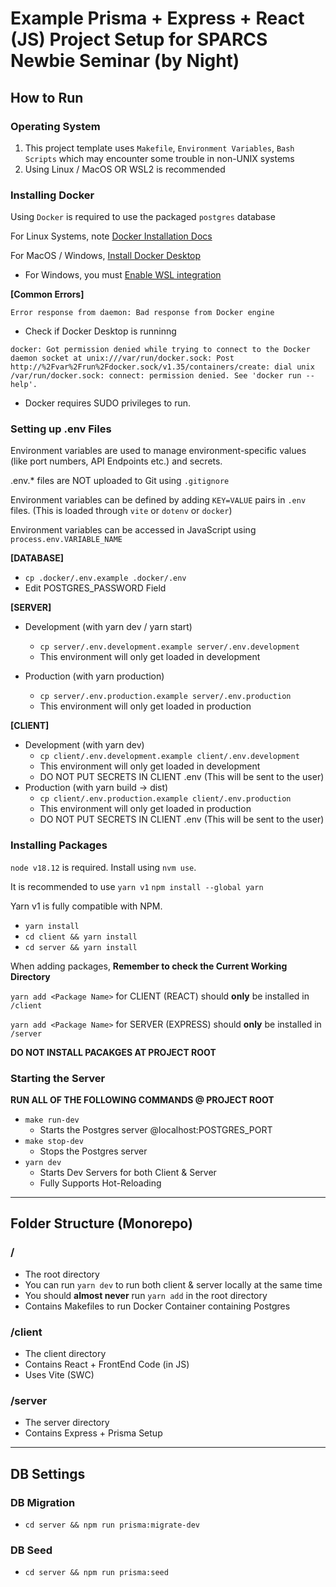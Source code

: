 # Example Prisma + Express + React (JS) Project Setup for SPARCS Newbie Seminar (by Night)

## How to Run

### Operating System

1. This project template uses `Makefile`, `Environment Variables`, `Bash Scripts` which may encounter some trouble in non-UNIX systems
2. Using Linux / MacOS OR WSL2 is recommended

### Installing Docker

Using `Docker` is required to use the packaged `postgres` database

For Linux Systems, note [Docker Installation Docs](https://docs.docker.com/engine/install/ubuntu/)

For MacOS / Windows, [Install Docker Desktop](https://www.docker.com/products/docker-desktop/)

* For Windows, you must [Enable WSL integration](https://learn.microsoft.com/ko-kr/windows/wsl/tutorials/wsl-containers)

**[Common Errors]**

```
Error response from daemon: Bad response from Docker engine
```

* Check if Docker Desktop is runninng

```
docker: Got permission denied while trying to connect to the Docker daemon socket at unix:///var/run/docker.sock: Post http://%2Fvar%2Frun%2Fdocker.sock/v1.35/containers/create: dial unix /var/run/docker.sock: connect: permission denied. See 'docker run --help'.
```

* Docker requires SUDO privileges to run.

### Setting up .env Files

Environment variables are used to manage  environment-specific values (like port numbers, API Endpoints etc.) and secrets.

.env.* files are NOT uploaded to Git using `.gitignore`

Environment variables can be defined by adding `KEY=VALUE` pairs in `.env` files. (This is loaded through `vite` or `dotenv` or `docker`)

Environment variables can be accessed in JavaScript using `process.env.VARIABLE_NAME`


**[DATABASE]**

- `cp .docker/.env.example .docker/.env`
- Edit POSTGRES_PASSWORD Field

**[SERVER]**

- Development (with yarn dev / yarn start)
  - `cp server/.env.development.example server/.env.development`
  - This environment will only get loaded  in development 

- Production (with yarn production)
  - `cp server/.env.production.example server/.env.production`
  - This environment will only get loaded in production

**[CLIENT]**

- Development (with yarn dev)
  - `cp client/.env.development.example client/.env.development`
  - This environment will only get loaded in development
  - DO NOT PUT SECRETS IN CLIENT .env (This will be sent to the user)
- Production (with yarn build -> dist)
  - `cp client/.env.production.example client/.env.production` 
  - This environment will only get loaded in production
  - DO NOT PUT SECRETS IN CLIENT .env (This will be sent to the user)

### Installing Packages

`node v18.12` is required.
Install using `nvm use`.

It is recommended to use `yarn v1`
`npm install --global yarn`

Yarn v1 is fully compatible with NPM.

- `yarn install`
- `cd client && yarn install`
- `cd server && yarn install`

When adding packages, **Remember to check the Current Working Directory**

`yarn add <Package Name>` for CLIENT (REACT) should **only** be installed in `/client`

`yarn add <Package Name>` for SERVER (EXPRESS) should **only** be installed in `/server`

**DO NOT INSTALL PACAKGES AT PROJECT ROOT**

### Starting the Server
**RUN ALL OF THE FOLLOWING COMMANDS @ PROJECT ROOT** 
- `make run-dev`
  - Starts the Postgres server @localhost:POSTGRES_PORT
- `make stop-dev`
  - Stops the Postgres server
- `yarn dev`
  - Starts Dev Servers for both Client & Server
  - Fully Supports Hot-Reloading


****

## Folder Structure (Monorepo)

### /

- The root directory
- You can run `yarn dev` to run both client & server locally at the same time
- You should **almost never** run `yarn add` in the root directory
- Contains Makefiles to run Docker Container containing Postgres

### /client

- The client directory
- Contains React + FrontEnd Code (in JS)
- Uses Vite (SWC)

### /server

- The server directory
- Contains Express + Prisma Setup

****

## DB Settings
### DB Migration
- `cd server && npm run prisma:migrate-dev`
### DB Seed
- `cd server && npm run prisma:seed`